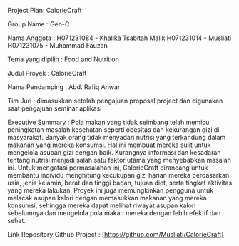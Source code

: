 Project Plan: CalorieCraft

Group Name : Gen-C

Nama Anggota : 
H071231084 - Khalika Tsabitah Malik
H071231014 - Musliati
H071231075 - Muhammad Fauzan

Tema yang dipilih : Food and Nutrition

Judul Proyek : CalorieCraft

Nama Pendamping : Abd. Rafiq Anwar

Tim Juri :
dimasukkan setelah pengajuan proposal project
dan digunakan saat pengajuan seminar aplikasi

Executive Summary :
Pola makan yang tidak seimbang telah memicu peningkatan masalah kesehatan seperti obesitas dan kekurangan gizi di masyarakat. Banyak orang tidak menyadari nutrisi yang terkandung dalam makanan yang mereka konsumsi. Hal ini membuat mereka sulit untuk mengelola asupan gizi dengan baik. Kurangnya informasi dan kesadaran tentang nutrisi menjadi salah satu faktor utama yang menyebabkan masalah ini. Untuk mengatasi permasalahan ini, CalorieCraft dirancang untuk membantu individu menghitung kecukupan gizi harian mereka berdasarkan usia, jenis kelamin, berat dan tinggi badan, tujuan diet, serta tingkat aktivitas yang mereka lakukan. Proyek ini juga memungkinkan pengguna untuk melacak asupan kalori dengan memasukkan makanan yang mereka konsumsi, sehingga mereka dapat melihat riwayat asupan kalori sebelumnya dan mengelola pola makan mereka dengan lebih efektif dan sehat.
 
Link Repository Github Project : [https://github.com/Musliati/CalorieCraft]
